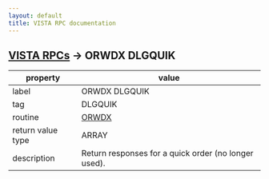 ```yaml
---
layout: default
title: VISTA RPC documentation
---
```




## [VISTA RPCs](TableOfContent.md) &#8594; ORWDX DLGQUIK 

 property | value 
--- | --- 
 label | ORWDX DLGQUIK
 tag | DLGQUIK
 routine | [ORWDX](http://code.osehra.org/dox/Routine_ORWDX_source.html)
 return value type | ARRAY
 description | Return responses for a quick order (no longer used).